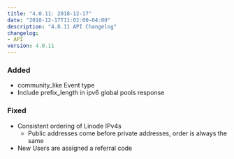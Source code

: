 ```yaml
---
title: "4.0.11: 2018-12-17"
date: "2018-12-17T11:02:00-04:00"
description: "4.0.11 API Changelog"
changelog:
- API
version: 4.0.11
---
```

### Added

 * community\_like Event type
 * Include prefix\_length in ipv6 global pools response

### Fixed

 * Consistent ordering of Linode IPv4s
   * Public addresses come before private addresses, order is always the same
 * New Users are assigned a referral code
